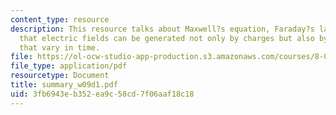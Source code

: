 ```yaml
---
content_type: resource
description: This resource talks about Maxwell?s equation, Faraday?s law, which explains
  that electric fields can be generated not only by charges but also by magnetic fields
  that vary in time.
file: https://ol-ocw-studio-app-production.s3.amazonaws.com/courses/8-02t-electricity-and-magnetism-spring-2005/3fb6943eb352ea9c58cd7f06aaf18c18_summary_w09d1.pdf
file_type: application/pdf
resourcetype: Document
title: summary_w09d1.pdf
uid: 3fb6943e-b352-ea9c-58cd-7f06aaf18c18
---
```

